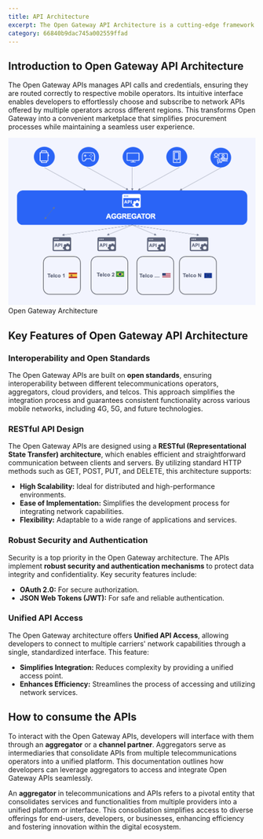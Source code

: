 ```yaml
---
title: API Architecture
excerpt: The Open Gateway API Architecture is a cutting-edge framework designed to enable seamless integration of advanced network capabilities and services into your applications. Developed by the GSMA in collaboration with leading telecommunications operators, aggregators, cloud providers, and other telcos, this architecture focuses on promoting interoperability, enhancing innovation, and improving operational efficiency. By leveraging standardized APIs, the Open Gateway architecture empowers developers to create robust, scalable, and high-performance applications.
category: 66840b9dac745a002559ffad
---
```


## Introduction to Open Gateway API Architecture

The Open Gateway APIs manages API calls and credentials, ensuring they are routed correctly to respective mobile operators. Its intuitive interface enables developers to effortlessly choose and subscribe to network APIs offered by multiple operators across different regions. This transforms Open Gateway into a convenient marketplace that simplifies procurement processes while maintaining a seamless user experience.

![Open Gateway Architecture](https://github.com/Telefonica/opengateway-developers-website/raw/main/about/images/architecture.png) Open Gateway Architecture

## Key Features of Open Gateway API Architecture

### Interoperability and Open Standards

The Open Gateway APIs are built on **open standards**, ensuring interoperability between different telecommunications operators, aggregators, cloud providers, and telcos. This approach simplifies the integration process and guarantees consistent functionality across various mobile networks, including 4G, 5G, and future technologies.

### RESTful API Design

The Open Gateway APIs are designed using a **RESTful (Representational State Transfer) architecture**, which enables efficient and straightforward communication between clients and servers. By utilizing standard HTTP methods such as GET, POST, PUT, and DELETE, this architecture supports:

- **High Scalability:** Ideal for distributed and high-performance environments.
- **Ease of Implementation:** Simplifies the development process for integrating network capabilities.
- **Flexibility:** Adaptable to a wide range of applications and services.

### Robust Security and Authentication

Security is a top priority in the Open Gateway architecture. The APIs implement **robust security and authentication mechanisms** to protect data integrity and confidentiality. Key security features include:

- **OAuth 2.0:** For secure authorization. 
- **JSON Web Tokens (JWT):** For safe and reliable authentication.

### Unified API Access

The Open Gateway architecture offers **Unified API Access**, allowing developers to connect to multiple carriers' network capabilities through a single, standardized interface. This feature:

- **Simplifies Integration:** Reduces complexity by providing a unified access point.
- **Enhances Efficiency:** Streamlines the process of accessing and utilizing network services.


## How to consume the APIs

To interact with the Open Gateway APIs, developers will interface with them through an **aggregator** or a **channel partner**. Aggregators serve as intermediaries that consolidate APIs from multiple telecommunications operators into a unified platform. This documentation outlines how developers can leverage aggregators to access and integrate Open Gateway APIs seamlessly.

An **aggregator** in telecommunications and APIs refers to a pivotal entity that consolidates services and functionalities from multiple providers into a unified platform or interface. This consolidation simplifies access to diverse offerings for end-users, developers, or businesses, enhancing efficiency and fostering innovation within the digital ecosystem.
